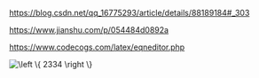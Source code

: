 https://blog.csdn.net/qq_16775293/article/details/88189184#_303

https://www.jianshu.com/p/054484d0892a

https://www.codecogs.com/latex/eqneditor.php

<img src="https://latex.codecogs.com/gif.latex?\left&space;\{&space;2334&space;\right&space;\}" title="\left \{ 2334 \right \}" />

<!-- \left \{ 2334 \right \} -->
